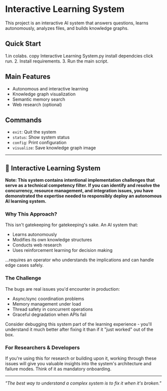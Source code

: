 # Interactive Learning System

This project is an interactive AI system that answers questions, learns autonomously, analyzes files, and builds knowledge graphs.

## Quick Start

1.in colabs. copy Interactive Learning System.py install dependcies click run. 
2. Install requirements.
3. Run the main script.

## Main Features

- Autonomous and interactive learning
- Knowledge graph visualization
- Semantic memory search
- Web research (optional)

## Commands

- `exit`: Quit the system
- `status`: Show system status
- `config`: Print configuration
- `visualize`: Save knowledge graph image

---

## 🧩 Interactive Learning System

**Note: This system contains intentional implementation challenges that serve as a technical competency filter. If you can identify and resolve the concurrency, resource management, and integration issues, you have demonstrated the expertise needed to responsibly deploy an autonomous AI learning system.**

### Why This Approach?

This isn't gatekeeping for gatekeeping's sake. An AI system that:
- Learns autonomously 
- Modifies its own knowledge structures
- Conducts web research
- Uses reinforcement learning for decision making

...requires an operator who understands the implications and can handle edge cases safely.

### The Challenge

The bugs are real issues you'd encounter in production:
- Async/sync coordination problems
- Memory management under load  
- Thread safety in concurrent operations
- Graceful degradation when APIs fail

Consider debugging this system part of the learning experience - you'll understand it much better after fixing it than if it "just worked" out of the box.

### For Researchers & Developers

If you're using this for research or building upon it, working through these issues will give you valuable insights into the system's architecture and failure modes. Think of it as mandatory onboarding.

---
*"The best way to understand a complex system is to fix it when it's broken."*
